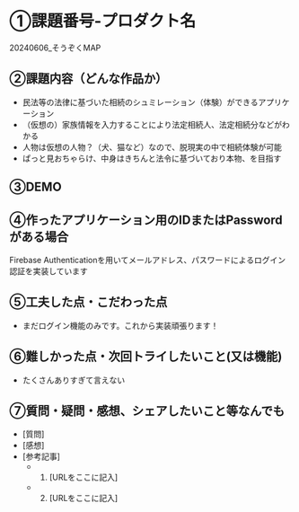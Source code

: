 # ①課題番号-プロダクト名

20240606_そうぞくMAP

## ②課題内容（どんな作品か）
- 民法等の法律に基づいた相続のシュミレーション（体験）ができるアプリケーション
- （仮想の）家族情報を入力することにより法定相続人、法定相続分などがわかる
- 人物は仮想の人物？（犬、猫など）なので、脱現実の中で相続体験が可能
- ぱっと見おちゃらけ、中身はきちんと法令に基づいており本物、を目指す

## ③DEMO

## ④作ったアプリケーション用のIDまたはPasswordがある場合

Firebase Authenticationを用いてメールアドレス、パスワードによるログイン認証を実装しています

## ⑤工夫した点・こだわった点

- まだログイン機能のみです。これから実装頑張ります！

## ⑥難しかった点・次回トライしたいこと(又は機能)

- たくさんありすぎて言えない
## ⑦質問・疑問・感想、シェアしたいこと等なんでも

- [質問]
- [感想]
- [参考記事]
  - 1. [URLをここに記入]
  - 2. [URLをここに記入]
